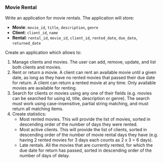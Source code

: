 ### Movie Rental
Write an application for movie rentals. The application will store:
- **Movie**: `movie_id`, `title`, `description`, `genre`
- **Client**: `client_id`, `name`
- **Rental**: `rental_id`, `movie_id`, `client_id`, `rented_date`, `due_date`, `returned_date`

Create an application which allows to:
1. Manage clients and movies. The user can add, remove, update, and list both clients and movies.
2. Rent or return a movie. A client can rent an available movie until a given date, as long as they have no rented movies that passed their due date for return. A client can return a rented movie at any time. Only available movies are available for renting.
3. Search for clients or movies using any one of their fields (e.g. movies can be searched for using id, title, description or genre). The search must work using case-insensitive, partial string matching, and must return all matching items.
4. Create statistics:
    - Most rented movies. This will provide the list of movies, sorted in descending order of the number of days they were rented.
    - Most active clients. This will provide the list of clients, sorted in descending order of the number of movie rental days they have (e.g. having 2 rented movies for 3 days each counts as 2 x 3 = 6 days).
    - Late rentals. All the movies that are currently rented, for which the due date for return has passed, sorted in descending order of the number of days of delay.
